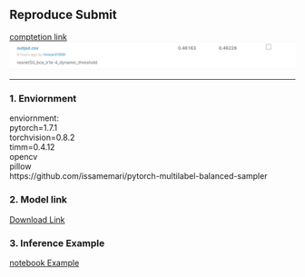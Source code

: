 <h2>Reproduce Submit</h2>
<a href="https://www.kaggle.com/c/human-protein-atlas-image-classification">
comptetion link
</a>
<img src="https://github.com/Howard1999/Kaggle-Human-Protein-Atlas-Image-Classification/blob/master/score.png" alt="score screenshot">
<hr>

<h3>1. Enviornment</h3>
enviornment:<br>
pytorch=1.7.1<br>
torchvision=0.8.2<br>
timm=0.4.12<br>
opencv<br>
pillow<br>
https://github.com/issamemari/pytorch-multilabel-balanced-sampler<br>


<h3>2. Model link</h3>
<a href="https://drive.google.com/file/d/1HXMCljFSdG9Fn9Tqrirx-mTDrxoYrZPU/view?usp=sharing">
Download Link
</a>

<h3>3. Inference Example</h3>
<a href="https://github.com/Howard1999/Kaggle-Human-Protein-Atlas-Image-Classification/blob/master/Test.ipynb">
notebook Example
</a>